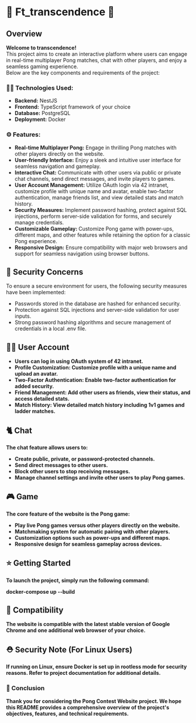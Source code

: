# 🚀 Ft_transcendence 🚀

<h2>Overview</h2>
<p><strong>Welcome to transcendence!</strong><br>
This project aims to create an interactive platform where users can engage in real-time multiplayer Pong matches, chat with other players, and enjoy a seamless gaming experience.<br>
Below are the key components and requirements of the project:
</p>

<h3>🧑‍💻 Technologies Used:</h3>
<ul>
  <li><strong>Backend:</strong> NestJS</li>
  <li><strong>Frontend:</strong> TypeScript framework of your choice</li>
  <li><strong>Database:</strong> PostgreSQL</li>
  <li><strong>Deployment:</strong> Docker</li>
</ul>

<h3>⚙️ Features:</h3>
<ul>
  <li><strong>Real-time Multiplayer Pong:</strong> Engage in thrilling Pong matches with other players directly on the website.</li>
  <li><strong>User-friendly Interface:</strong> Enjoy a sleek and intuitive user interface for seamless navigation and gameplay.</li>
  <li><strong>Interactive Chat:</strong> Communicate with other users via public or private chat channels, send direct messages, and invite players to games.</li>
  <li><strong>User Account Management:</strong> Utilize OAuth login via 42 intranet, customize profile with unique name and avatar, enable two-factor authentication, manage friends list, and view detailed stats and match history.</li>
  <li><strong>Security Measures:</strong> Implement password hashing, protect against SQL injections, perform server-side validation for forms, and securely manage credentials.</li>
  <li><strong>Customizable Gameplay: </strong> Customize Pong game with power-ups, different maps, and other features while retaining the option for a classic Pong experience.</li>
  <li><strong>Responsive Design:</strong> Ensure compatibility with major web browsers and support for seamless navigation using browser buttons.</li>
</ul>

<h2>🦺 Security Concerns</h2>
<p>To ensure a secure environment for users, the following security measures have been implemented:</p>
<ul>
  <li>Passwords stored in the database are hashed for enhanced security.</li>
  <li>Protection against SQL injections and server-side validation for user inputs.</li>
  <li>Strong password hashing algorithms and secure management of credentials in a local .env file.</li>
</ul>

<h2>🧑‍🦱 User Account</h2>
<ul>
  <li><strong><Login:</strong> Users can log in using OAuth system of 42 intranet.</li>
  <li><strong>Profile Customization:</strong> Customize profile with a unique name and upload an avatar.</li>
  <li><strong>Two-Factor Authentication:</strong> Enable two-factor authentication for added security.</li>
  <li><strong>Friend Management:</strong> Add other users as friends, view their status, and access detailed stats.</li>
  <li><strong>Match History:</strong> View detailed match history including 1v1 games and ladder matches.</li>
</ul>

<h2>🐈 Chat</h2>
<p>The chat feature allows users to:</p>
<ul>
  <li>Create public, private, or password-protected channels.</li>
  <li>Send direct messages to other users.</li>
  <li>Block other users to stop receiving messages.</li>
  <li>Manage channel settings and invite other users to play Pong games.</li>
</ul>

<h2>🎮 Game</h2>
<p>The core feature of the website is the Pong game:</p>
<ul>
  <li>Play live Pong games versus other players directly on the website.</li>
  <li>Matchmaking system for automatic pairing with other players.</li>
  <li>Customization options such as power-ups and different maps.</li>
  <li>Responsive design for seamless gameplay across devices.</li>
</ul>

<h2>⭐ Getting Started</h2>
<p>To launch the project, simply run the following command:</p>
docker-compose up --build


<h2>🔄 Compatibility</h2>
<p>The website is compatible with the latest stable version of Google Chrome and one additional web browser of your choice.</p>

<h2>⛑️ Security Note (For Linux Users)</h2>
<p>If running on Linux, ensure Docker is set up in rootless mode for security reasons. Refer to project documentation for additional details.</p>

<h3>🎉 Conclusion</h3>
<p>Thank you for considering the Pong Contest Website project. We hope this README provides a comprehensive overview of the project's objectives, features, and technical requirements.</p>
